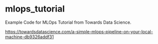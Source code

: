 # mlops_tutorial
Example Code for MLOps Tutorial from Towards Data Science.

https://towardsdatascience.com/a-simple-mlops-pipeline-on-your-local-machine-db9326addf31
